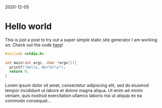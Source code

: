 2020-12-05

# Hello world

This is just a post to try out a super simple static site generator I am working on. Check out the code [here](https://github.com/chriswmartin/chriswmartin.github.io)!

``` c
#include <stdio.h>
 
int main(int argc, char *argv[]){
  printf("Hello, World!\n");
  return 0;
}
```
Lorem ipsum dolor sit amet, consectetur adipiscing elit, sed do eiusmod tempor incididunt ut labore et dolore magna aliqua. Ut enim ad minim veniam, quis nostrud exercitation ullamco laboris nisi ut aliquip ex ea commodo consequat...

